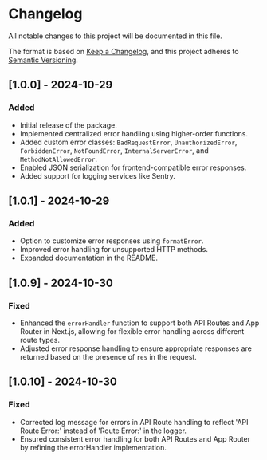 
# Changelog

All notable changes to this project will be documented in this file.

The format is based on [Keep a Changelog](https://keepachangelog.com/), and this project adheres to [Semantic Versioning](https://semver.org/).

## [1.0.0] - 2024-10-29
### Added
- Initial release of the package.
- Implemented centralized error handling using higher-order functions.
- Added custom error classes: `BadRequestError`, `UnauthorizedError`, `ForbiddenError`, `NotFoundError`, `InternalServerError`, and `MethodNotAllowedError`.
- Enabled JSON serialization for frontend-compatible error responses.
- Added support for logging services like Sentry.

## [1.0.1] - 2024-10-29
### Added
- Option to customize error responses using `formatError`.
- Improved error handling for unsupported HTTP methods.
- Expanded documentation in the README.

## [1.0.9] - 2024-10-30
### Fixed
- Enhanced the `errorHandler` function to support both API Routes and App Router in Next.js, allowing for flexible error handling across different route types.
- Adjusted error response handling to ensure appropriate responses are returned based on the presence of `res` in the request.

## [1.0.10] - 2024-10-30
### Fixed
- Corrected log message for errors in API Route handling to reflect 'API Route Error:' instead of 'Route Error:' in the logger.
- Ensured consistent error handling for both API Routes and App Router by refining the errorHandler implementation.